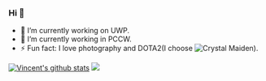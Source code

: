 ### Hi 👋
- 🔭 I’m currently working on UWP.
- 🌱 I’m currently working in PCCW.
- ⚡ Fun fact: I love photography and DOTA2(I choose ![Crystal Maiden](https://www.dotabuff.com/heroes/crystal-maiden)).

[![Vincent's github stats](https://github-readme-stats.vercel.app/api?username=hupo376787&show_icons=true)](https://github.com/hupo376787/github-readme-stats)
![](https://github.com/hupo376787/hupo376787/blob/master/VincentLoveGithub.jpg)

<!--
**hupo376787/hupo376787** is a ✨ _special_ ✨ repository because its `README.md` (this file) appears on your GitHub profile.

Here are some ideas to get you started:

- 🔭 I’m currently working on ...
- 🌱 I’m currently learning ...
- 👯 I’m looking to collaborate on ...
- 🤔 I’m looking for help with ...
- 💬 Ask me about ...
- 📫 How to reach me: ...
- 😄 Pronouns: ...
- ⚡ Fun fact: ...
-->
